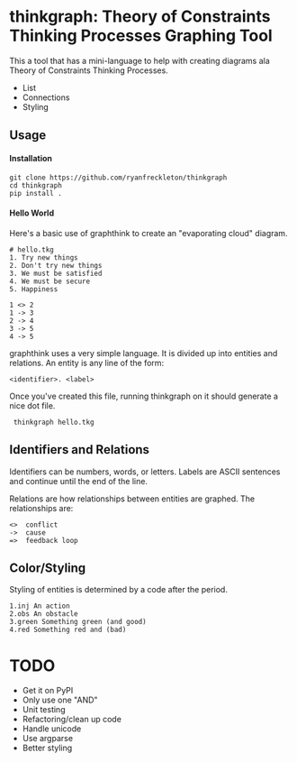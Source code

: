 thinkgraph: Theory of Constraints Thinking Processes Graphing Tool
==================================================================
This a tool that has a mini-language to help with creating diagrams ala Theory
of Constraints Thinking Processes.
- List
- Connections
- Styling

Usage
-----
#### Installation ####

    git clone https://github.com/ryanfreckleton/thinkgraph
    cd thinkgraph
    pip install .

#### Hello World ####

Here's a basic use of graphthink to create an "evaporating cloud" diagram.

    # hello.tkg
    1. Try new things
    2. Don't try new things
    3. We must be satisfied
    4. We must be secure
    5. Happiness
    
    1 <> 2
    1 -> 3
    2 -> 4
    3 -> 5
    4 -> 5

graphthink uses a very simple language.
It is divided up into entities and relations.
An entity is any line of the form:

    <identifier>. <label>

Once you've created this file, running thinkgraph on it should generate a nice dot file.

     thinkgraph hello.tkg

Identifiers and Relations
-------------------------
Identifiers can be numbers, words, or letters.
Labels are ASCII sentences and continue until the end of the line.

Relations are how relationships between entities are graphed. The relationships are:

    <>  conflict
    ->  cause
    =>  feedback loop

Color/Styling
-------------
Styling of entities is determined by a code after the period.

    1.inj An action
    2.obs An obstacle
    3.green Something green (and good)
    4.red Something red and (bad)


TODO
====
- Get it on PyPI
- Only use one "AND"
- Unit testing
- Refactoring/clean up code
- Handle unicode
- Use argparse
- Better styling
